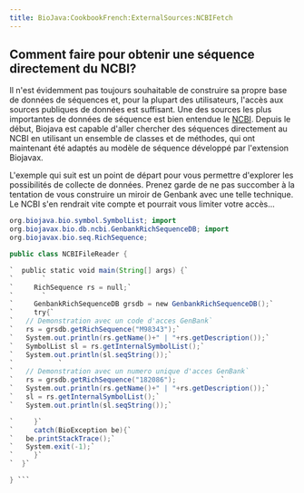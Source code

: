 ```yaml
---
title: BioJava:CookbookFrench:ExternalSources:NCBIFetch
---
```


Comment faire pour obtenir une séquence directement du NCBI?
------------------------------------------------------------

Il n'est évidemment pas toujours souhaitable de construire sa propre
base de données de séquences et, pour la plupart des utilisateurs,
l'accès aux sources publiques de données est suffisant. Une des sources
les plus importantes de données de séquence est bien entendue le
[NCBI](http://www.ncbi.nlm.nih.gov). Depuis le début, Biojava est
capable d'aller chercher des séquences directement au NCBI en utilisant
un ensemble de classes et de méthodes, qui ont maintenant été adaptés au
modèle de séquence développé par l'extension Biojavax.

L'exemple qui suit est un point de départ pour vous permettre d'explorer
les possibilités de collecte de données. Prenez garde de ne pas
succomber à la tentation de vous construire un miroir de Genbank avec
une telle technique. Le NCBI s'en rendrait vite compte et pourrait vous
limiter votre accès...

```java import org.biojava.bio.BioException; import
org.biojava.bio.symbol.SymbolList; import
org.biojavax.bio.db.ncbi.GenbankRichSequenceDB; import
org.biojavax.bio.seq.RichSequence;

public class NCBIFileReader {

`  public static void main(String[] args) {`  
`       `  
`     RichSequence rs = null;`  
`       `  
`     GenbankRichSequenceDB grsdb = new GenbankRichSequenceDB();`  
`     try{`  
`   // Demonstration avec un code d'acces GenBank`  
`   rs = grsdb.getRichSequence("M98343");`  
`   System.out.println(rs.getName()+" | "+rs.getDescription());`  
`   SymbolList sl = rs.getInternalSymbolList();`  
`   System.out.println(sl.seqString());`  
`           `  
`   // Demonstration avec un numero unique d'acces GenBank`  
`   rs = grsdb.getRichSequence("182086");           `  
`   System.out.println(rs.getName()+" | "+rs.getDescription());`  
`   sl = rs.getInternalSymbolList();`  
`   System.out.println(sl.seqString());`

`     }`  
`     catch(BioException be){`  
`   be.printStackTrace();`  
`   System.exit(-1);`  
`     }`  
`  }`

} ```

